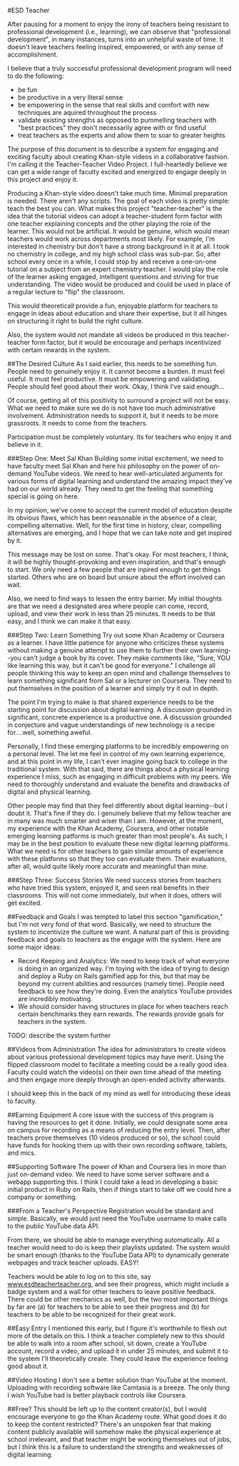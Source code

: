 #ESD Teacher

After pausing for a moment to enjoy the irony of teachers being resistant to professional development (i.e., learning), we can observe that "professional development", in many instances, turns into an unhelpful waste of time. It doesn't leave teachers feeling inspired, empowered, or with any sense of accomplishment.

I believe that a truly successful professional development program will need to do the following:
* be fun
* be productive in a very literal sense
* be empowering in the sense that real skills and comfort with new techniques are aquired throughout the process
* validate existing strengths as opposed to pummelling teachers with "best practices" they don't necessarily agree with or find useful
* treat teachers as the experts and allow them to soar to greater heights

The purpose of this document is to describe a system for engaging and exciting faculty about creating Khan-style videos in a collaborative fashion. I'm calling it the Teacher-Teacher Video Project. I full-heartedly believe we can get a wide range of faculty excited and energized to engage deeply in this project and enjoy it.

Producing a Khan-style video doesn't take much time. Minimal preparation is needed. There aren't any scripts. The goal of each video is pretty simple: teach the best you can. What makes this project "teacher-teacher" is the idea that the tutorial videos can adopt a teacher-student form factor with one teacher explaining concepts and the other playing the role of the learner. This would not be artificial. It would be genuine, which would mean teachers would work across departments most likely. For example, I'm interested in chemistry but don't have a strong background in it at all. I took no chemistry in college, and my high school class was sub-par. So, after school every once in a while, I could stop by and receive a one-on-one tutorial on a subject from an expert chemistry teacher. I would play the role of the learner asking engaged, intelligent questions and striving for true understanding. The video would be produced and could be used in place of a regular lecture to "flip" the classroom.

This would theoreticall provide a fun, enjoyable platform for teachers to engage in ideas about education and share their expertise, but it all hinges on structuring it right to build the right culture.

Also, the system would not mandate all videos be produced in this teacher-teacher form factor, but it would be encourage and perhaps incentivized with certain rewards in the system.

##The Desired Culture
As I said earlier, this needs to be something fun. People need to genuinely enjoy it. It cannot become a burden. It must feel useful. It must feel productive. It must be empowering and validating. People should feel good about their work. Okay, I think I've said enough...

Of course, getting all of this positivity to surround a project will not be easy. What we need to make sure we do is not have too much administrative involvement. Administration needs to support it, but it needs to be more grassroots. It needs to come from the teachers.

Participation must be completely voluntary. Its for teachers who enjoy it and believe in it.

###Step One: Meet Sal Khan
Building some initial excitement, we need to have faculty meet Sal Khan and here his philosophy on the power of on-demand YouTube videos. We need to hear well-articulated arguments for various forms of digital learning and understand the amazing impact they've had on our world already. They need to get the feeling that something special is going on here.

In my opinion, we've come to accept the current model of education despite its obvious flaws, which has been reasonable in the absence of a clear, compelling alternative. Well, for the first time in history, clear, compelling alternatives are emerging, and I hope that we can take note and get inspired by it.

This message may be lost on some. That's okay. For most teachers, I think, it will be highly thought-provoking and even inspiration, and that's enough to start. We only need a few people that are inpired enough to get things started. Others who are on board but unsure about the effort involved can wait. 

Also, we need to find ways to lessen the entry barrier. My initial thoughts are that we need a designated area where people can come, record, upload, and view their work in less than 25 minutes. It needs to be that easy, and I think we can make it that easy.

###Step Two: Learn Something
Try out some Khan Academy or Coursera as a learner. I have little patience for anyone who criticizes these systems without making a genuine attempt to use them to further their own learning--you can't judge a book by its cover. They make comments like, "Sure, YOU like learning this way, but it can't be good for everyone." I challenge all people thinking this way to keep an open mind and challenge themselves to learn something significant from Sal or a lecturer on Coursera. They need to put themselves in the position of a learner and simply try it out in depth.

The point I'm trying to make is that shared experience needs to be the starting point for discussion about digital learning. A discussion grounded in significant, concrete experience is a productive one. A discussion grounded in conjecture and vague understandings of new technology is a recipe for....well, something aweful.

Personally, I find these emerging platforms to be incredibly empowering on a personal level. The let me feel in control of my own learning experience, and at this point in my life, I can't ever imagine going back to college in the traditional system. With that said, there are things about a physical learning experience I miss, such as engaging in difficult problems with my peers. We need to thoroughly understand and evaluate the benefits and drawbacks of digital and physical learning.

Other people may find that they feel differently about digital learning--but I doubt it. That's fine if they do. I genuinely believe that my fellow teacher are in many was much smarter and wiser than I am. However, at the moment, my experience with the Khan Academy, Coursera, and other notable emerging learning patforms is much greater than most people's. As such, I may be in the best position to evaluate these new digital learning platforms. What we need is for other teachers to gain similar amounts of experience with these platforms so that they too can evaluate them. Their evaluations, after all, would quite likely more accurate and meaningful than mine.

###Step Three: Success Stories
We need success stories from teachers who have tried this system, enjoyed it, and seen real benefits in their classrooms. This will not come immediately, but when it does, others will get excited.

##Feedback and Goals
I was tempted to label this section "gamification," but I'm not very fond of that word. Basically, we need to structure the system to incentivize the culture we want. A natural part of this is providing feedback and goals to teachers as the engage with the system. Here are some major ideas:

* Record Keeping and Analytics: We need to keep track of what everyone is doing in an organized way. I'm toying with the idea of trying to design and deploy a Ruby on Rails gamified app for this, but that may be beyond my current abilities and resources (namely time). People need feedback to see how they're doing. Even the analytics YouTube provides are incredibly motivating.
* We should consider having structures in place for when teachers reach certain benchmarks they earn rewards. The rewards provide goals for teachers in the system.

TODO: describe the system further

##Videos from Administration
The idea for administrators to create videos about various professional development topics may have merit. Using the flipped classroom model to facilitate a meeting could be a really good idea. Faculty could watch the video(s) on their own time ahead of the meeting and then engage more deeply through an open-ended activity afterwards.

I should keep this in the back of my mind as well for introducing these ideas to faculty.

##Earning Equipment
A core issue with the success of this program is having the resources to get it done. Initially, we could designate some area on campus for recording as a means of reducing the entry level. Then, after teachers prove themselves (10 videos produced or so), the school could have funds for hooking them up with their own recording software, tablets, and mics.

##Supporting Software
The power of Khan and Coursera lies in more than just on-demand video. We need to have some server software and a webapp supporting this. I think I could take a lead in developing a basic initial product in Ruby on Rails, then if things start to take off we could hire a company or something.

###From a Teacher's Perspective
Registration would be standard and simple. Basically, we would just need the YouTube username to make calls to the public YouTube data API.

From there, we should be able to manage everything automatically. All a teacher would need to do is keep their playlists updated. The system would be smart enough (thanks to the YouTube Data API) to dynamically generate webpages and track teacher uploads. EASY!

Teachers would be able to log on to this site, say www.esdteacherteacher.org, and see their progress, which might include a badge system and a wall for other teachers to leave positive feedback. There could be other mechanics as well, but the two most important things by far are (a) for teachers to be able to see their progress and (b) for teachers to be able to be recognized for their great work.

##Easy Entry
I mentioned this early, but I figure it's worthwhile to flesh out more of the details on this. I think a teacher completely new to this should be able to walk into a room after school, sit down, create a YouTube account, record a video, and upload it in under 25 minutes, and submit it to the system I'll theoretically create. They could leave the experience feeling good about it.

##Video Hosting
I don't see a better solution than YouTube at the moment. Uploading with recording software like Camtasia is a breeze. The only thing I wish YouTube had is better playback controls like Coursera.

##Free?
This should be left up to the content creator(s), but I would encourage everyone to go the Khan Academy route. What good does it do to keep the content restricted? There's an unspoken fear that making content publicly available will somehow make the physical experience at school irrelevant, and that teacher might be working themselves out of jobs, but I think this is a failure to understand the strengths and weaknesses of digital learning.